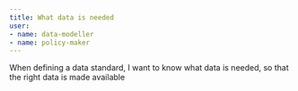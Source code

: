 ```yaml
---
title: What data is needed
user:
- name: data-modeller
- name: policy-maker
---
```


When defining a data standard, I want to know what data is needed, so that the right data is made available